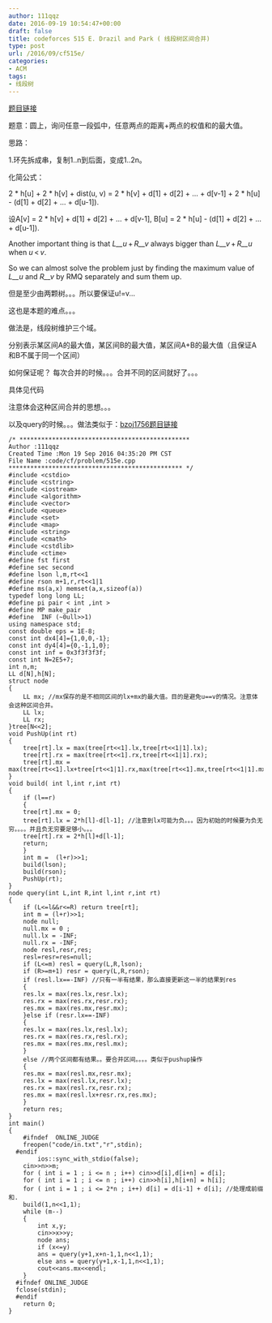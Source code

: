 ```yaml
---
author: 111qqz
date: 2016-09-19 10:54:47+00:00
draft: false
title: codeforces 515 E. Drazil and Park ( 线段树区间合并)
type: post
url: /2016/09/cf515e/
categories:
- ACM
tags:
- 线段树
---
```


[题目链接](http://codeforces.com/problemset/problem/515/E)

题意：圆上，询问任意一段弧中，任意两点的距离+两点的权值和的最大值。

思路：

1.环先拆成串，复制1..n到后面，变成1..2n。

化简公式：


2 * h[u] + 2 * h[v] + dist(u, v) = 2 * h[v] + d[1] + d[2] + ... + d[v-1] + 2 * h[u] - (d[1] + d[2] + ... + d[u-1]).




设A[v] = 2 * h[v] + d[1] + d[2] + ... + d[v-1], B[u] = 2 * h[u] - (d[1] + d[2] + ... + d[u-1]).






Another important thing is that _L__u_ + _R__v_ always bigger than _L__v_ + _R__u_ when _u_ < _v_.

So we can almost solve the problem just by finding the maximum value of _L__u_ and _R__v_ by RMQ separately and sum them up.




但是至少由两颗树。。。所以要保证u!=v...

这也是本题的难点。。。



做法是，线段树维护三个域。

分别表示某区间A的最大值，某区间B的最大值，某区间A+B的最大值（且保证A和B不属于同一个区间）

如何保证呢？ 每次合并的时候。。。合并不同的区间就好了。。。

具体见代码

注意体会这种区间合并的思想。。。

以及query的时候。。。做法类似于：[bzoj1756题目链接](https://111qqz.com/wordpress/2016/09/bzoj-1756/)




 

    
    /* ***********************************************
    Author :111qqz
    Created Time :Mon 19 Sep 2016 04:35:20 PM CST
    File Name :code/cf/problem/515e.cpp
    ************************************************ */
    #include <cstdio>
    #include <cstring>
    #include <iostream>
    #include <algorithm>
    #include <vector>
    #include <queue>
    #include <set>
    #include <map>
    #include <string>
    #include <cmath>
    #include <cstdlib>
    #include <ctime>
    #define fst first
    #define sec second
    #define lson l,m,rt<<1
    #define rson m+1,r,rt<<1|1
    #define ms(a,x) memset(a,x,sizeof(a))
    typedef long long LL;
    #define pi pair < int ,int >
    #define MP make_pair
    #define  INF (~0ull>>1)
    using namespace std;
    const double eps = 1E-8;
    const int dx4[4]={1,0,0,-1};
    const int dy4[4]={0,-1,1,0};
    const int inf = 0x3f3f3f3f;
    const int N=2E5+7;
    int n,m;
    LL d[N],h[N];
    struct node
    {
        LL mx; //mx保存的是不相同区间的lx+mx的最大值。目的是避免u==v的情况。注意体会这种区间合并。
        LL lx;
        LL rx;
    }tree[N<<2];
    void PushUp(int rt)
    {
        tree[rt].lx = max(tree[rt<<1].lx,tree[rt<<1|1].lx);
        tree[rt].rx = max(tree[rt<<1].rx,tree[rt<<1|1].rx);
        tree[rt].mx = max(tree[rt<<1].lx+tree[rt<<1|1].rx,max(tree[rt<<1].mx,tree[rt<<1|1].mx));
    }
    void build( int l,int r,int rt)
    {
        if (l==r)
        {
    	tree[rt].mx = 0;
    	tree[rt].lx = 2*h[l]-d[l-1]; //注意到lx可能为负。。。因为初始的时候要为负无穷。。。。并且负无穷要足够小。。。
    	tree[rt].rx = 2*h[l]+d[l-1];
    	return;
        }
        int m =  (l+r)>>1;
        build(lson);
        build(rson);
        PushUp(rt);
    }
    node query(int L,int R,int l,int r,int rt)
    {
        if (L<=l&&r<=R) return tree[rt];
        int m = (l+r)>>1;
        node null;
        null.mx = 0 ;
        null.lx = -INF;
        null.rx = -INF;
        node resl,resr,res;
        resl=resr=res=null;
        if (L<=m) resl = query(L,R,lson);
        if (R>=m+1) resr = query(L,R,rson);
        if (resl.lx==-INF) //只有一半有结果，那么直接更新这一半的结果到res
        {
    	res.lx = max(res.lx,resr.lx);
    	res.rx = max(res.rx,resr.rx);
    	res.mx = max(res.mx,resr.mx);
        }else if (resr.lx==-INF)
        {
    	res.lx = max(res.lx,resl.lx);
    	res.rx = max(res.rx,resl.rx);
    	res.mx = max(res.mx,resl.mx);
        }
        else //两个区间都有结果。。要合并区间。。。。类似于pushup操作
        {
    	res.mx = max(resl.mx,resr.mx);
    	res.lx = max(resl.lx,resr.lx);
    	res.rx = max(resl.rx,resr.rx);
    	res.mx = max(resl.lx+resr.rx,res.mx);
        }
        return res;
    }
    int main()
    {
    	#ifndef  ONLINE_JUDGE 
    	freopen("code/in.txt","r",stdin);
      #endif
        	ios::sync_with_stdio(false);
    	cin>>n>>m;
    	for ( int i = 1 ; i <= n ; i++) cin>>d[i],d[i+n] = d[i];
    	for ( int i = 1 ; i <= n ; i++) cin>>h[i],h[i+n] = h[i];
    	for ( int i = 1 ; i <= 2*n ; i++) d[i] = d[i-1] + d[i]; //处理成前缀和.
    	build(1,n<<1,1);
    	while (m--)
    	{
    	    int x,y;
    	    cin>>x>>y;
    	    node ans;
    	    if (x<=y)
    		ans = query(y+1,x+n-1,1,n<<1,1);
    	    else ans = query(y+1,x-1,1,n<<1,1);
    	    cout<<ans.mx<<endl;
    	}
      #ifndef ONLINE_JUDGE  
      fclose(stdin);
      #endif
        return 0;
    }
    



